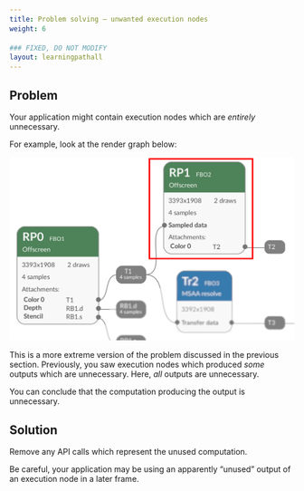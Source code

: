 ```yaml
---
title: Problem solving – unwanted execution nodes
weight: 6

### FIXED, DO NOT MODIFY
layout: learningpathall
---
```


## Problem

Your application might contain execution nodes which are _entirely_ unnecessary. 

For example, look at the render graph below:

![An unnecessary execution node (highlighted)#center](unused-execution-node.png "An unnecessary execution node (highlighted)")

This is a more extreme version of the problem discussed in the previous section. Previously, you saw execution nodes which produced _some_ outputs which are unnecessary. Here, _all_ outputs are unnecessary.

You can conclude that the computation producing the output is unnecessary.

## Solution

Remove any API calls which represent the unused computation.

Be careful, your application may be using an apparently “unused” output of an execution node in a later frame.
